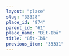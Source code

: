 ```yaml
---
layout: "place"
slug: "33328"
place_id: "874"
parent_id: "61"
place_name: "Bīt-Ibā"
title: "Bīt-Ibā"
previous_item: "33331"
---
```

